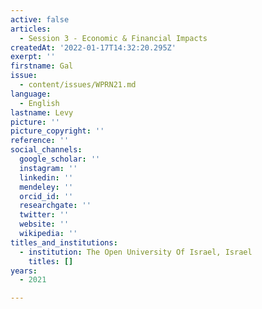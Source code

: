 ```yaml
---
active: false
articles:
  - Session 3 - Economic & Financial Impacts
createdAt: '2022-01-17T14:32:20.295Z'
exerpt: ''
firstname: Gal
issue:
  - content/issues/WPRN21.md
language:
  - English
lastname: Levy
picture: ''
picture_copyright: ''
reference: ''
social_channels:
  google_scholar: ''
  instagram: ''
  linkedin: ''
  mendeley: ''
  orcid_id: ''
  researchgate: ''
  twitter: ''
  website: ''
  wikipedia: ''
titles_and_institutions:
  - institution: The Open University Of Israel, Israel
    titles: []
years:
  - 2021

---
```

